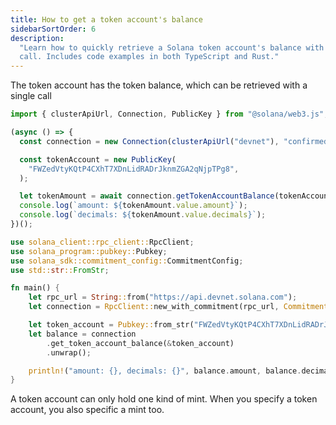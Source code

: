 ```yaml
---
title: How to get a token account's balance
sidebarSortOrder: 6
description:
  "Learn how to quickly retrieve a Solana token account's balance with a single
  call. Includes code examples in both TypeScript and Rust."
---
```


The token account has the token balance, which can be retrieved with a single
call

```typescript filename="get-token-balance.ts"
import { clusterApiUrl, Connection, PublicKey } from "@solana/web3.js";

(async () => {
  const connection = new Connection(clusterApiUrl("devnet"), "confirmed");

  const tokenAccount = new PublicKey(
    "FWZedVtyKQtP4CXhT7XDnLidRADrJknmZGA2qNjpTPg8",
  );

  let tokenAmount = await connection.getTokenAccountBalance(tokenAccount);
  console.log(`amount: ${tokenAmount.value.amount}`);
  console.log(`decimals: ${tokenAmount.value.decimals}`);
})();
```

```rust filename="get-token-balance.rs"
use solana_client::rpc_client::RpcClient;
use solana_program::pubkey::Pubkey;
use solana_sdk::commitment_config::CommitmentConfig;
use std::str::FromStr;

fn main() {
    let rpc_url = String::from("https://api.devnet.solana.com");
    let connection = RpcClient::new_with_commitment(rpc_url, CommitmentConfig::confirmed());

    let token_account = Pubkey::from_str("FWZedVtyKQtP4CXhT7XDnLidRADrJknmZGA2qNjpTPg8").unwrap();
    let balance = connection
        .get_token_account_balance(&token_account)
        .unwrap();

    println!("amount: {}, decimals: {}", balance.amount, balance.decimals);
}
```

<Callout type="info">
  A token account can only hold one kind of mint. When you specify a token account, you also specific a mint too.
</Callout>
